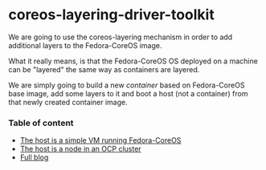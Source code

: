 # coreos-layering-driver-toolkit

We are going to use the coreos-layering mechanism in order to add additional
layers to the Fedora-CoreOS image.

What it really means, is that the Fedora-CoreOS OS deployed on a machine can
be "layered" the same way as containers are layered.

We are simply going to build a new *container* based on Fedora-CoreOS base
image, add some layers to it and boot a host (not a container) from that newly
created container image.

### Table of content
* [The host is a simple VM running Fedora-CoreOS](./in-a-standalone-fedora-coreos-host)
* [The host is a node in an OCP cluster](./in-an-ocp-cluster)
* [Full blog](./blog)
